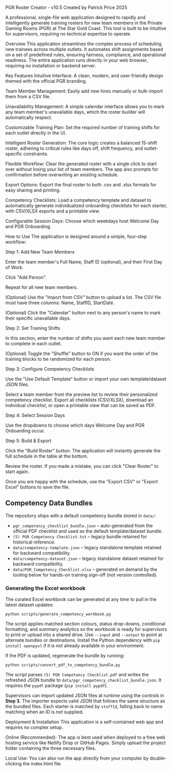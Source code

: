 PGR Roster Creator - v10.5
Created by Patrick Price 2025

A professional, single-file web application designed to rapidly and intelligently generate training rosters for new team members in the Private Gaming Rooms (PGR) at The Star Gold Coast. This tool is built to be intuitive for supervisors, requiring no technical expertise to operate.

Overview
This application streamlines the complex process of scheduling new trainees across multiple outlets. It automates shift assignments based on a set of predefined rules, ensuring fairness, compliance, and operational readiness. The entire application runs directly in your web browser, requiring no installation or backend server.

Key Features
Intuitive Interface: A clean, modern, and user-friendly design themed with the official PGR branding.

Team Member Management: Easily add new hires manually or bulk-import them from a CSV file.

Unavailability Management: A simple calendar interface allows you to mark any team member's unavailable days, which the roster builder will automatically respect.

Customizable Training Plan: Set the required number of training shifts for each outlet directly in the UI.

Intelligent Roster Generation: The core logic creates a balanced 15-shift roster, adhering to critical rules like days off, shift frequency, and outlet-specific constraints.

Flexible Workflow: Clear the generated roster with a single click to start over without losing your list of team members. The app also prompts for confirmation before overwriting an existing schedule.

Export Options: Export the final roster to both .csv and .xlsx formats for easy sharing and printing.

Competency Checklists: Load a competency template and dataset to automatically generate individualized onboarding checklists for each starter, with CSV/XLSX exports and a printable view.

Configurable Session Days: Choose which weekdays host Welcome Day and PGR Onboarding.

How to Use
  The application is designed around a simple, four-step workflow:

Step 1: Add New Team Members

Enter the team member's Full Name, Staff ID (optional), and their First Day of Work.

Click "Add Person".

Repeat for all new team members.

(Optional) Use the "Import from CSV" button to upload a list. The CSV file must have three columns: Name, StaffID, StartDate.

(Optional) Click the "Calendar" button next to any person's name to mark their specific unavailable days.

Step 2: Set Training Shifts

In this section, enter the number of shifts you want each new team member to complete in each outlet.

(Optional) Toggle the "Shuffle" button to ON if you want the order of the training blocks to be randomized for each person.

Step 3: Configure Competency Checklists

Use the "Use Default Template" button or import your own template/dataset JSON files.

Select a team member from the preview list to review their personalized competency checklist. Export all checklists (CSV/XLSX), download an individual checklist, or open a printable view that can be saved as PDF.

Step 4: Select Session Days

Use the dropdowns to choose which days Welcome Day and PGR Onboarding occur.

Step 5: Build & Export

Click the "Build Roster" button. The application will instantly generate the full schedule in the table at the bottom.

Review the roster. If you made a mistake, you can click "Clear Roster" to start again.

Once you are happy with the schedule, use the "Export CSV" or "Export Excel" buttons to save the file.

Competency Data Bundles
----------------------

The repository ships with a default competency bundle stored in `data/`:

* `pgr_competency_checklist_bundle.json` – auto-generated from the official PDF checklist and used as the default template/dataset bundle.
* `(5) PGR Competency Checklist.txt` – legacy bundle retained for historical reference.
* `data/competency-template.json` – legacy standalone template retained for backward compatibility.
* `data/competency-dataset.json` – legacy standalone dataset retained for backward compatibility.
* `data/PGR_Competency_Checklist.xlsx` – generated on demand by the tooling below for hands-on training sign-off (not version controlled).

### Generating the Excel workbook

The curated Excel workbook can be generated at any time to pull in the latest dataset updates:

```
python scripts/generate_competency_workbook.py
```

The script applies matched section colours, status drop-downs, conditional formatting, and summary analytics so the workbook is ready for supervisors to print or upload into a shared drive. Use `--input` and `--output` to point at alternate bundles or destinations. Install the Python dependency with `pip install openpyxl` if it is not already available in your environment.

If the PDF is updated, regenerate the bundle by running:

```
python scripts/convert_pdf_to_competency_bundle.py
```

The script parses `(5) PGR Competancy Checklist.pdf` and writes the refreshed JSON bundle to `data/pgr_competency_checklist_bundle.json`.
It requires the `pypdf` package (`pip install pypdf`).

Supervisors can import updated JSON files at runtime using the controls in **Step 3**. The importer expects valid JSON that follows the same structure as the bundled files. Each starter is matched by `staffId`, falling back to name matching when an ID is not supplied.

Deployment & Installation
This application is a self-contained web app and requires no complex setup.

Online (Recommended): The app is best used when deployed to a free web hosting service like Netlify Drop or GitHub Pages. Simply upload the project folder containing the three necessary files.

Local Use: You can also run the app directly from your computer by double-clicking the index.html file.
